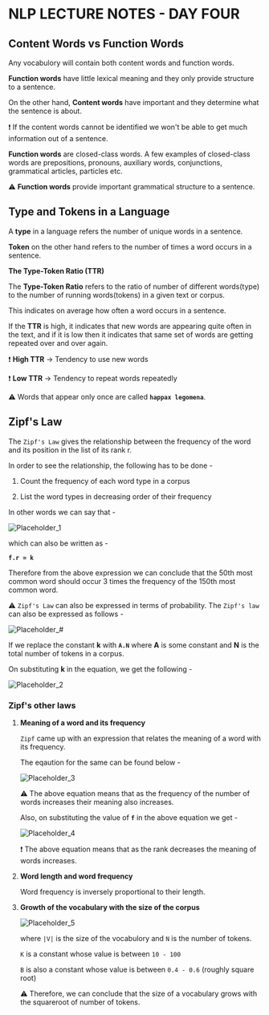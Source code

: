# NLP LECTURE NOTES - DAY FOUR

## Content Words vs Function Words

Any vocabulory will contain both content words and function words. 

**Function words** have little lexical meaning and they only provide structure to a sentence. 

On the other hand, **Content words** have important and they determine what the sentence is about.

:exclamation: If the content words cannot be identified we won't be able to get much information out of a sentence. 

**Function words** are closed-class words. A few examples of closed-class words are prepositions, pronouns, auxiliary words, conjunctions, grammatical articles, particles etc. 

:warning: **Function words** provide important grammatical structure to a sentence. 

## Type and Tokens in a Language

A **type** in a language refers the number of unique words in a sentence. 

**Token** on the other hand refers to the number of times a word occurs in a sentence.

**The Type-Token Ratio (TTR)**

The **Type-Token Ratio** refers to the ratio of number of different words(type) to the number of running words(tokens) in a given text or corpus.

This indicates on average how often a word occurs in a sentence. 

If the **TTR** is high, it indicates that new words are appearing quite often in the text, and if it is low then it indicates that same set of words are getting repeated over and over again. 

:exclamation: **High TTR** -> Tendency to use new words

:exclamation: **Low TTR** -> Tendency to repeat words repeatedly

:warning: Words that appear only once are called **```happax legomena```**.

## Zipf's Law

The ```Zipf's Law``` gives the relationship between the frequency of the word and its position in the list of its rank r.

In order to see the relationship, the following has to be done - 

1. Count the frequency of each word type in a corpus 

1. List the word types in decreasing order of their frequency

In other words we can say that - 

![Placeholder_1](https://github.com/AbhilashG97/WatermelonMochi/blob/master/Semester%206/Natural%20Language%20Processing/Theory%20and%20Notes/Lecture%20Notes%20and%20Slides/images/zipf_1.png)

which can also be written as - 

**```f.r = k```**

Therefore from the above expression we can conclude that the 50th most common word should occur 3 times the frequency of the 150th most common word. 

:warning: ```Zipf's Law``` can also be expressed in terms of probability. The ```Zipf's law``` can also be expressed as follows - 

![Placeholder_#](https://github.com/AbhilashG97/WatermelonMochi/blob/master/Semester%206/Natural%20Language%20Processing/Theory%20and%20Notes/Lecture%20Notes%20and%20Slides/images/zipf_%23.jpg)

If we replace the constant **k** with **```A.N```** where **A** is some constant and **N** is the total number of tokens in a corpus.  

On substituting **k** in the equation, we get the following - 

![Placeholder_2](https://github.com/AbhilashG97/WatermelonMochi/blob/master/Semester%206/Natural%20Language%20Processing/Theory%20and%20Notes/Lecture%20Notes%20and%20Slides/images/zipf_2.jpg)

### Zipf's other laws 

1. **Meaning of a word and its frequency**

    ```Zipf``` came up with an expression that relates the meaning of a word with its frequency. 

    The eqaution for the same can be found below - 

    ![Placeholder_3](https://github.com/AbhilashG97/WatermelonMochi/blob/master/Semester%206/Natural%20Language%20Processing/Theory%20and%20Notes/Lecture%20Notes%20and%20Slides/images/zipf_3.jpg)

    :warning: The above equation means that as the frequency of the number of words increases their meaning also increases.

    Also, on substituting the value of **```f```** in the above equation we get -

    ![Placeholder_4](https://github.com/AbhilashG97/WatermelonMochi/blob/master/Semester%206/Natural%20Language%20Processing/Theory%20and%20Notes/Lecture%20Notes%20and%20Slides/images/zipf_4.jpg)

    :exclamation: The above equation means that as the rank decreases the meaning of words increases. 

1.  **Word length and word frequency**

    Word frequency is inversely proportional to their length.   

1.  **Growth of the vocabulary with the size of the corpus**

    ![Placeholder_5](https://github.com/AbhilashG97/WatermelonMochi/blob/master/Semester%206/Natural%20Language%20Processing/Theory%20and%20Notes/Lecture%20Notes%20and%20Slides/images/zipf_5.jpg)

    where ```|V|``` is the size of the vocabulory and ```N``` is the number of tokens. 

    ```K``` is a constant whose value is between ```10 - 100```

    ```B``` is also a constant whose value is between ```0.4 - 0.6``` (roughly square root)

    :warning: Therefore, we can conclude that the size of a vocabulary grows with the squareroot of number of tokens.

